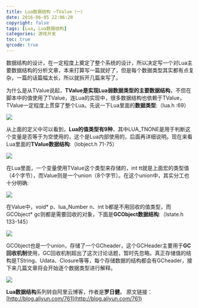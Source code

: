 ```yaml
---
title: Lua数据结构 —TValue（一）
date: 2016-06-05 22:06:28
copyright: false
tags: [Lua, Lua数据结构]
categories: 游戏开发
toc: true
qrcode: true
---
```


数据结构的设计，在一定程度上奠定了整个系统的设计，所以决定写一个对Lua主要数据结构的分析文章，本来打算写一篇就好了，但是每个数据类型其实都有点复杂，一篇的话篇幅太长，所以就拆开几篇来写了。

为什么是从TValue说起，**TValue是实现Lua弱数据类型的主要数据结构**，不但在脚本中的值使用了TValue，连Lua的实现中，很多数据结构也依赖于TValue，TValue一定程度上贯穿了整个Lua。先说一下Lua里面的**数据类型**:（lua.h :69）

![](/images/luaTValue/lua-tvalue-01.png)

从上面的定义中可以看到，**Lua的值类型有9种**，其中LUA_TNONE是用于判断这个变量是否等于为空使用的，这个是Lua内部使用的，后面再详细说明。现在来看Lua里面的**TValue数据结构**:（lobject.h 71-75）

![](/images/luaTValue/lua-tvalue-02.png)

在Lua里面，一个变量使用TValue这个类型来存储的，int tt就是上面宏的类型值（4个字节），而Value则是一个union（8个字节）。在这个union中，其实分工也十分明确:

![](/images/luaTValue/lua-tvalue-03.png)

在Value中，void* p、lua_Number n、int b都是不用回收的值类型，而GCObject* gc则都是需要回收的对象，下面是**GCObject数据结构**:（lstate.h 133-145）

![](/images/luaTValue/lua-tvalue-04.png)

GCObject也是一个union，存储了一个GCheader，这个GCHeader主要用于**GC回收机制**使用，GC回收机制超出了这次讨论话题，暂时先忽略。真正存储值的结构是TString、Udata、Closure等等，每个存储数据的结构都会有GCheader，接下来几篇文章将会开始逐个数据类型进行解释。

![](/images/luaTValue/lua-tvalue-05.png)

**Lua数据结构**系列转自阿里云博客，作者是**罗日健**。
原文链接：[http://blog.aliyun.com/761](http://blog.aliyun.com/761)

